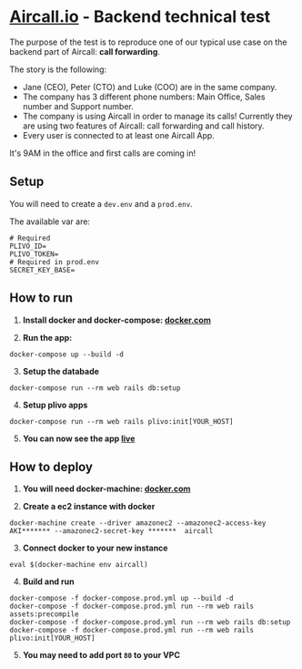# [Aircall.io](https://aircall.io) - Backend technical test

The purpose of the test is to reproduce one of our typical use case on the backend part of Aircall: __call forwarding__.

The story is the following:

- Jane (CEO), Peter (CTO) and Luke (COO) are in the same company.
- The company has 3 different phone numbers: Main Office, Sales number and Support number.
- The company is using Aircall in order to manage its calls! Currently they are using two features of Aircall: call forwarding and call history.
- Every user is connected to at least one Aircall App.

It's 9AM in the office and first calls are coming in!
## Setup

You will need to create a `dev.env` and a `prod.env`.

The available var are:
```
# Required
PLIVO_ID=
PLIVO_TOKEN=
# Required in prod.env
SECRET_KEY_BASE=
```

## How to run

1. **Install docker and docker-compose: [docker.com](https://www.docker.com/products/overview)**

2. **Run the app:**

  ```
  docker-compose up --build -d
  ```
3. **Setup the databade**

  ```
  docker-compose run --rm web rails db:setup
  ```

4. **Setup plivo apps**

  ```
  docker-compose run --rm web rails plivo:init[YOUR_HOST]
  ```

5. **You can now see the app [live](http://localhost:8000)**

## How to deploy

1. **You will need docker-machine: [docker.com](https://www.docker.com/products/overview)**

2. **Create a ec2 instance with docker**

  ```
  docker-machine create --driver amazonec2 --amazonec2-access-key AKI******* --amazonec2-secret-key *******  aircall
  ```

3. **Connect docker to your new instance**

  ```
  eval $(docker-machine env aircall)
  ```

4. **Build and run**

  ```
  docker-compose -f docker-compose.prod.yml up --build -d
  docker-compose -f docker-compose.prod.yml run --rm web rails assets:precompile
  docker-compose -f docker-compose.prod.yml run --rm web rails db:setup
  docker-compose -f docker-compose.prod.yml run --rm web rails plivo:init[YOUR_HOST]
  ```

5. **You may need to add port `80` to your VPC**
